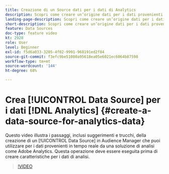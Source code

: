 ```yaml
---
title: Creazione di un Source dati per i dati di Analytics
description: Scopri come creare un’origine dati per i dati provenienti in tempo reale da una soluzione di analisi quale Adobe Analytics. Esegui questa operazione prima di creare caratteristiche per i dati di analisi.
landing-page-description: Scopri come creare un’origine dati per i dati provenienti in tempo reale da una soluzione di analisi quale Adobe Analytics. Esegui questa operazione prima di creare caratteristiche per i dati di analisi.
short-description: Scopri come creare un’origine dati per i dati provenienti in tempo reale da una soluzione di analisi quale Adobe Analytics. Esegui questa operazione prima di creare caratteristiche per i dati di analisi.
feature: Data Sources
doc-type: feature video
kt: 2928
role: User
level: Beginner
exl-id: f5d6a033-3205-4f02-9991-968191ed2f84
source-git-commit: f3efc9be51080a95618ea05e6021ec6064b87598
workflow-type: tm+mt
source-wordcount: '144'
ht-degree: 68%

---
```


# Crea [!UICONTROL Data Source] per i dati [!DNL Analytics] {#create-a-data-source-for-analytics-data}

Questo video illustra i passaggi, inclusi suggerimenti e trucchi, della creazione di un [!UICONTROL Data Source] in Audience Manager che puoi utilizzare per i dati provenienti in tempo reale da una soluzione di analisi come Adobe Analytics. Questa operazione deve essere eseguita prima di creare caratteristiche per i dati di analisi.

>[!VIDEO](https://video.tv.adobe.com/v/27329/?quality=12)
